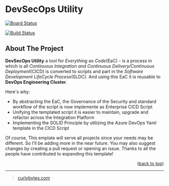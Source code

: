 <a name="readme-top"></a>
# DevSecOps Utility
[![Board Status](https://dev.azure.com/curlybytes/ad7b4fa8-ae51-4bd2-ba1b-fc139413ea38/c4bffd39-72a8-44f4-a86e-d972c96265c1/_apis/work/boardbadge/1706c9dc-6219-45a2-b96c-8be3afb4aacf?columnOptions=1)](https://dev.azure.com/curlybytes/ad7b4fa8-ae51-4bd2-ba1b-fc139413ea38/_boards/board/t/c4bffd39-72a8-44f4-a86e-d972c96265c1/Microsoft.FeatureCategory/)


[![Build Status](https://dev.azure.com/curlybytes/Public/_apis/build/status%2FCurlyBytes.devsecops-utility?branchName=main)](https://dev.azure.com/curlybytes/Public/_build/latest?definitionId=9&branchName=main)
<!-- ABOUT THE PROJECT -->
## About The Project


**DevSecOps Utility** a tool for *Everything as Code*(EaC) - is a process in which is all *Continuous Integration and Continuous Delivery/Continuous Deployment*(CICD) is converted to scripts and part in the *Software Development LifeCycle Process*(SLDC). And using this EaC it is reusable to **DevOps Engineering Cluster**.

Here's why:
* By abstracting the EaC, the Governance of the Security and standard workflow of the script is now implemente as Enterprise CICD Script
* Unifying the templated script it is easier to maintain, upgrade and refactor across the Integration Platform
* Implementing the SOLID Principle by utilizing the Azure DevOps Yaml template in the CICD Script

Of course, This emplate will serve all projects since your needs may be different. So I'll be adding more in the near future. You may also suggest changes by creating a pull request or opening an issue. Thanks to all the people have contributed to expanding this template!

<p align="right">(<a href="#readme-top">back to top</a>)</p>

---

> [curlybytes.com](https://curlybytes.com) &nbsp;&middot;&nbsp;
 
